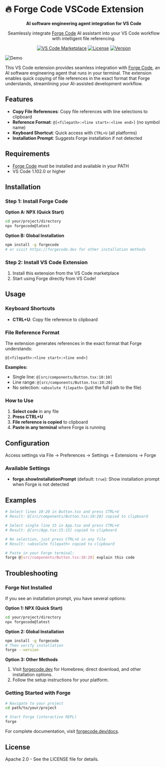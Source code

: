 # 🔥 Forge Code VSCode Extension

<div align="center">

**AI software engineering agent integration for VS Code**

Seamlessly integrate [Forge Code](https://forgecode.dev) AI assistant into your VS Code workflow with intelligent file referencing.

[![VS Code Marketplace](https://img.shields.io/badge/VS%20Code-Marketplace-blue?logo=visual-studio-code)](https://marketplace.visualstudio.com/)
[![License](https://img.shields.io/badge/License-Apache%202.0-green.svg)](LICENSE)
[![Version](https://img.shields.io/badge/Version-0.4.0-orange.svg)](package.json)

</div>

![Demo](https://raw.githubusercontent.com/antinomyhq/forge-vscode/main/images/demo.gif)

This VS Code extension provides seamless integration with [Forge Code](https://forgecode.dev), an AI software engineering agent that runs in your terminal. The extension enables quick copying of file references in the exact format that Forge understands, streamlining your AI-assisted development workflow.

## Features

- **Copy File References**: Copy file references with line selections to clipboard
- **Reference Format**: `@[<filepath>:<line start>:<line end>]` (no symbol name)
- **Keyboard Shortcut**: Quick access with `CTRL+U` (all platforms)
- **Installation Prompt**: Suggests Forge installation if not detected

## Requirements

- [Forge Code](https://forgecode.dev) must be installed and available in your PATH
- VS Code 1.102.0 or higher

## Installation

### Step 1: Install Forge Code

**Option A: NPX (Quick Start)**

```bash
cd your/project/directory
npx forgecode@latest
```

**Option B: Global Installation**

```bash
npm install -g forgecode
# or visit https://forgecode.dev for other installation methods
```

### Step 2: Install VS Code Extension

1. Install this extension from the VS Code marketplace
2. Start using Forge directly from VS Code!

## Usage

### Keyboard Shortcuts

- **CTRL+U**: Copy file reference to clipboard

### File Reference Format

The extension generates references in the exact format that Forge understands:

```
@[<filepath>:<line start>:<line end>]
```

**Examples:**

- Single line: `@[src/components/Button.tsx:10:10]`
- Line range: `@[src/components/Button.tsx:10:20]`
- No selection: `<absolute filepath>` (just the full path to the file)

### How to Use

1. **Select code** in any file
2. **Press CTRL+U**
3. **File reference is copied** to clipboard
4. **Paste in any terminal** where Forge is running

## Configuration

Access settings via File → Preferences → Settings → Extensions → Forge

### Available Settings

- **forge.showInstallationPrompt** (default: `true`): Show installation prompt when Forge is not detected

## Examples

```bash
# Select lines 10-20 in Button.tsx and press CTRL+U
# Result: @[src/components/Button.tsx:10:20] copied to clipboard

# Select single line 15 in App.tsx and press CTRL+U
# Result: @[src/App.tsx:15:15] copied to clipboard

# No selection, just press CTRL+U in any file
# Result: <absolute filepath> copied to clipboard

# Paste in your Forge terminal:
forge @[src/components/Button.tsx:10:20] explain this code
```

## Troubleshooting

### Forge Not Installed

If you see an installation prompt, you have several options:

**Option 1: NPX (Quick Start)**

```bash
cd your/project/directory
npx forgecode@latest
```

**Option 2: Global Installation**

```bash
npm install -g forgecode
# Then verify installation
forge --version
```

**Option 3: Other Methods**

1. Visit [forgecode.dev](https://forgecode.dev) for Homebrew, direct download, and other installation options.
2. Follow the setup instructions for your platform.

### Getting Started with Forge

```bash
# Navigate to your project
cd path/to/your/project

# Start Forge (interactive REPL)
forge
```

For complete documentation, visit [forgecode.dev/docs](https://forgecode.dev/docs/).

## License

Apache 2.0 - See the LICENSE file for details.
